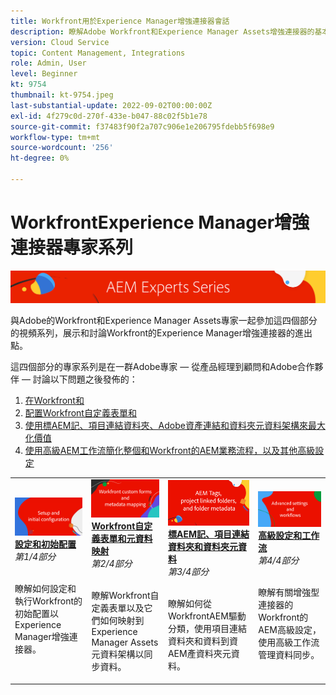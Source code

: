 ```yaml
---
title: Workfront用於Experience Manager增強連接器會話
description: 瞭解Adobe Workfront和Experience Manager Assets增強連接器的基本知識。
version: Cloud Service
topic: Content Management, Integrations
role: Admin, User
level: Beginner
kt: 9754
thumbnail: kt-9754.jpeg
last-substantial-update: 2022-09-02T00:00:00Z
exl-id: 4f279c0d-270f-433e-b047-88c02f5b1e78
source-git-commit: f37483f90f2a707c906e1e206795fdebb5f698e9
workflow-type: tm+mt
source-wordcount: '256'
ht-degree: 0%

---
```


# WorkfrontExperience Manager增強連接器專家系列

![專AEM家系列](./assets/banner.png)

與Adobe的Workfront和Experience Manager Assets專家一起參加這四個部分的視頻系列，展示和討論Workfront的Experience Manager增強連接器的進出點。

這四個部分的專家系列是在一群Adobe專家 — 從產品經理到顧問和Adobe合作夥伴 — 討論以下問題之後發佈的：

1. [在Workfront和](./setup.md)
2. [配置Workfront自定義表單和](./custom-forms.md)
3. [使用標AEM記、項目連結資料夾、Adobe資產連結和資料夾元資料架構來最大化價值](./aem-tags-project-linked-folders-and-folder-metadata.md)
4. [使用高級AEM工作流簡化整個和Workfront的AEM業務流程，以及其他高級設定](./advanced-settings-and-workflows.md)

<table>
  <td>
      <a href="./setup.md">
        <img alt="設定和初始配置" 
             src="./assets/setup.png">
      </a>
      <div>
         <a href="./setup.md"><strong>設定和初始配置</strong></a>
         <br/><em>第1/4部分</em>
      </div>
      <p>
        <br/>
         瞭解如何設定和執行Workfront的初始配置以Experience Manager增強連接器。
      </p>
   </td>
   <!-- Workfront custom forms and metadata mapping -->
   <td>
      <a href="./custom-forms.md">
        <img alt="Workfront自定義表單和元資料映射" 
             src="./assets/custom-forms.png">
      </a>
      <div>
         <a href="./custom-forms.md"><strong>Workfront自定義表單和元資料映射</strong></a>
         <br/><em>第2/4部分</em>
      </div>
      <p>
        <br/>
         瞭解Workfront自定義表單以及它們如何映射到Experience Manager Assets元資料架構以同步資料。
      </p>
    </td>
    <!-- AEM Tags, project linked folders, and folder metadata -->
    <td>
      <a href="./aem-tags-project-linked-folders-and-folder-metadata.md">
        <img alt="標AEM記、項目連結資料夾和資料夾元資料" 
             src="./assets/aem-tags.png">
      </a>
      <div>
         <a href="./aem-tags-project-linked-folders-and-folder-metadata.md"><strong>標AEM記、項目連結資料夾和資料夾元資料</strong></a>
         <br/><em>第3/4部分</em> 
      </div>
      <p>
        <br/>
            瞭解如何從WorkfrontAEM驅動分類，使用項目連結資料夾和資料到資AEM產資料夾元資料。
      </p>
   </td>   
   <!-- Advanced workflows -->
    <td>
      <a href="./advanced-settings-and-workflows.md">
        <img alt="高級設定和工作流" 
             src="./assets/advanced.png">
      </a>
      <div>
         <a href="./advanced-settings-and-workflows.md"><strong>高級設定和工作流</strong></a>
         <br/><em>第4/4部分</em>
      </div>
      <p>
        <br/>
            瞭解有關增強型連接器的Workfront的AEM高級設定，使用高級工作流管理資料同步。
      </p>
   </td>
  </tr>  
</tbody></table>
